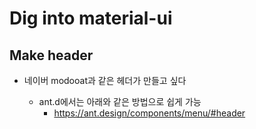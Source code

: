 # Dig into material-ui

## Make header

- 네이버 modooat과 같은 헤더가 만들고 싶다

  - ant.d에서는 아래와 같은 방법으로 쉽게 가능
    -  https://ant.design/components/menu/#header

